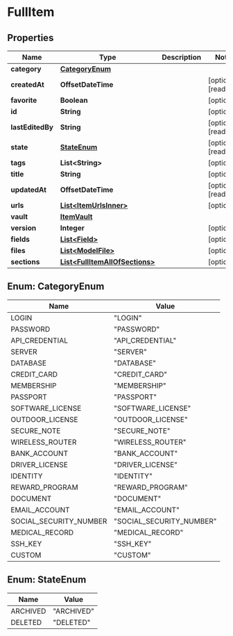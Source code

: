 

# FullItem


## Properties

| Name | Type | Description | Notes |
|------------ | ------------- | ------------- | -------------|
|**category** | [**CategoryEnum**](#CategoryEnum) |  |  |
|**createdAt** | **OffsetDateTime** |  |  [optional] [readonly] |
|**favorite** | **Boolean** |  |  [optional] |
|**id** | **String** |  |  [optional] |
|**lastEditedBy** | **String** |  |  [optional] [readonly] |
|**state** | [**StateEnum**](#StateEnum) |  |  [optional] [readonly] |
|**tags** | **List&lt;String&gt;** |  |  [optional] |
|**title** | **String** |  |  [optional] |
|**updatedAt** | **OffsetDateTime** |  |  [optional] [readonly] |
|**urls** | [**List&lt;ItemUrlsInner&gt;**](ItemUrlsInner.md) |  |  [optional] |
|**vault** | [**ItemVault**](ItemVault.md) |  |  |
|**version** | **Integer** |  |  [optional] |
|**fields** | [**List&lt;Field&gt;**](Field.md) |  |  [optional] |
|**files** | [**List&lt;ModelFile&gt;**](ModelFile.md) |  |  [optional] |
|**sections** | [**List&lt;FullItemAllOfSections&gt;**](FullItemAllOfSections.md) |  |  [optional] |



## Enum: CategoryEnum

| Name | Value |
|---- | -----|
| LOGIN | &quot;LOGIN&quot; |
| PASSWORD | &quot;PASSWORD&quot; |
| API_CREDENTIAL | &quot;API_CREDENTIAL&quot; |
| SERVER | &quot;SERVER&quot; |
| DATABASE | &quot;DATABASE&quot; |
| CREDIT_CARD | &quot;CREDIT_CARD&quot; |
| MEMBERSHIP | &quot;MEMBERSHIP&quot; |
| PASSPORT | &quot;PASSPORT&quot; |
| SOFTWARE_LICENSE | &quot;SOFTWARE_LICENSE&quot; |
| OUTDOOR_LICENSE | &quot;OUTDOOR_LICENSE&quot; |
| SECURE_NOTE | &quot;SECURE_NOTE&quot; |
| WIRELESS_ROUTER | &quot;WIRELESS_ROUTER&quot; |
| BANK_ACCOUNT | &quot;BANK_ACCOUNT&quot; |
| DRIVER_LICENSE | &quot;DRIVER_LICENSE&quot; |
| IDENTITY | &quot;IDENTITY&quot; |
| REWARD_PROGRAM | &quot;REWARD_PROGRAM&quot; |
| DOCUMENT | &quot;DOCUMENT&quot; |
| EMAIL_ACCOUNT | &quot;EMAIL_ACCOUNT&quot; |
| SOCIAL_SECURITY_NUMBER | &quot;SOCIAL_SECURITY_NUMBER&quot; |
| MEDICAL_RECORD | &quot;MEDICAL_RECORD&quot; |
| SSH_KEY | &quot;SSH_KEY&quot; |
| CUSTOM | &quot;CUSTOM&quot; |



## Enum: StateEnum

| Name | Value |
|---- | -----|
| ARCHIVED | &quot;ARCHIVED&quot; |
| DELETED | &quot;DELETED&quot; |



